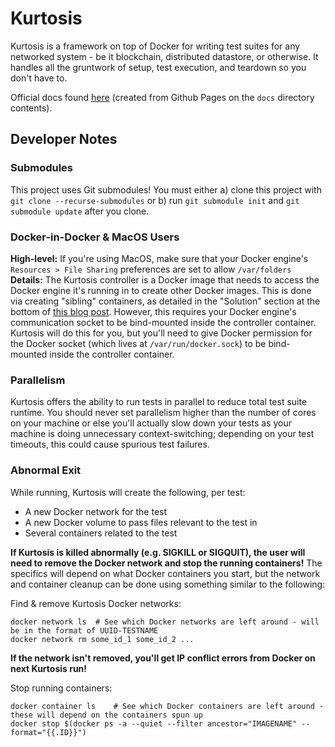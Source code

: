 Kurtosis
========
Kurtosis is a framework on top of Docker for writing test suites for any networked system - be it blockchain, distributed datastore, or otherwise. It handles all the gruntwork of setup, test execution, and teardown so you don't have to.

Official docs found [here](https://docs.kurtosistech.com) (created from Github Pages on the `docs` directory contents).

Developer Notes
---------------
### Submodules
This project uses Git submodules! You must either a) clone this project with `git clone --recurse-submodules` or b) run `git submodule init` and `git submodule update` after you clone. 

### Docker-in-Docker & MacOS Users
**High-level:** If you're using MacOS, make sure that your Docker engine's `Resources > File Sharing` preferences are set to allow `/var/folders`
**Details:** The Kurtosis controller is a Docker image that needs to access the Docker engine it's running in to create other Docker images. This is done via creating "sibling" containers, as detailed in the "Solution" section at the bottom of [this blog post](https://jpetazzo.github.io/2015/09/03/do-not-use-docker-in-docker-for-ci/). However, this requires your Docker engine's communication socket to be bind-mounted inside the controller container. Kurtosis will do this for you, but you'll need to give Docker permission for the Docker socket (which lives at `/var/run/docker.sock`) to be bind-mounted inside the controller container.

### Parallelism
Kurtosis offers the ability to run tests in parallel to reduce total test suite runtime. You should never set parallelism higher than the number of cores on your machine or else you'll actually slow down your tests as your machine is doing unnecessary context-switching; depending on your test timeouts, this could cause spurious test failures.

### Abnormal Exit
While running, Kurtosis will create the following, per test:
* A new Docker network for the test
* A new Docker volume to pass files relevant to the test in
* Several containers related to the test

**If Kurtosis is killed abnormally (e.g. SIGKILL or SIGQUIT), the user will need to remove the Docker network and stop the running containers!** The specifics will depend on what Docker containers you start, but the network and container cleanup can be done using something similar to the following:

Find & remove Kurtosis Docker networks:
```
docker network ls  # See which Docker networks are left around - will be in the format of UUID-TESTNAME
docker network rm some_id_1 some_id_2 ...
```

**If the network isn't removed, you'll get IP conflict errors from Docker on next Kurtosis run!**

Stop running containers:
```
docker container ls    # See which Docker containers are left around - these will depend on the containers spun up
docker stop $(docker ps -a --quiet --filter ancestor="IMAGENAME" --format="{{.ID}}")
```
